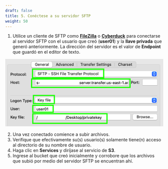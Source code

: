 ```yaml
---
draft: false
title: 5. Conéctese a su servidor SFTP
weight: 50
---
```

1. Utilice un cliente de SFTP como [**FileZilla**](https://filezilla-project.org/download.php) o [**Cyberduck**](https://cyberduck.io/download/) para conectarse al servidor SFTP con el usuario que creó (**user01**) y la **llave privada** que generó anteriormente. La dirección del servidor es el valor de **Endpoint** que guardó en el editor de texto.

![Create S3 bucket](/static/images/tr/conectar.png)

2. Una vez conectado comience a subir archivos.
3. Verifique que efectivamente su(s) usuario(s) solamente tiene(n) acceso al directorio de su nombre de usuario.
4. Haga clic en **Services** y diríjase al servicio de **S3**.
5. Ingrese al bucket que creó inicialmente y corrobore que los archivos que subió por medio del servidor SFTP se encuentran ahí.